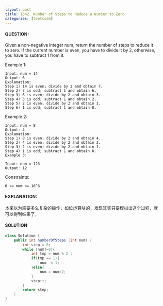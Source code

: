 ```yaml
---
layout: post
title: 1342. Number of Steps to Reduce a Number to Zero
categories: [leetcode]
---
```

#### QUESTION:
Given a non-negative integer num, return the number of steps to reduce it to zero. If the current number is even, you have to divide it by 2, otherwise, you have to subtract 1 from it.

Example 1:
```
Input: num = 14
Output: 6
Explanation: 
Step 1) 14 is even; divide by 2 and obtain 7. 
Step 2) 7 is odd; subtract 1 and obtain 6.
Step 3) 6 is even; divide by 2 and obtain 3. 
Step 4) 3 is odd; subtract 1 and obtain 2. 
Step 5) 2 is even; divide by 2 and obtain 1. 
Step 6) 1 is odd; subtract 1 and obtain 0.
```
Example 2:
```
Input: num = 8
Output: 4
Explanation: 
Step 1) 8 is even; divide by 2 and obtain 4. 
Step 2) 4 is even; divide by 2 and obtain 2. 
Step 3) 2 is even; divide by 2 and obtain 1. 
Step 4) 1 is odd; subtract 1 and obtain 0.
Example 3:

Input: num = 123
Output: 12
```
 

Constraints:
```
0 <= num <= 10^6
```
#### EXPLANATION:
本来以为需要多么复杂的操作，如位运算啥的，发现其实只要模拟出这个过程，就可以得到结果了。
#### SOLUTION:
```java
class Solution {
    public int numberOfSteps (int num) {
        int step = 0;
        while (num!=0){
            int tmp = num % 2 ;
            if(tmp == 1){
                num -= 1;
            }else{
                num = num/2;
            }
            step++;
        }
        return step;
    }
}
```
